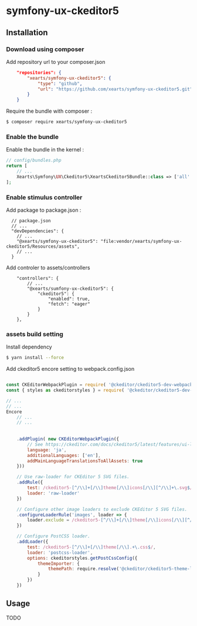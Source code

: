 # symfony-ux-ckeditor5

## Installation

### Download using composer
Add repository url to your composer.json
```json
    "repositories": {
        "xearts/symfony-ux-ckeditor5": {
            "type": "github",
            "url": "https://github.com/xearts/symfony-ux-ckeditor5.git"
        }
    }
```

Require the bundle with composer :
```bash
$ composer require xearts/symfony-ux-ckeditor5
```

### Enable the bundle

Enable the bundle in the kernel :

```php
// config/bundles.php
return [
    // ...
    Xearts\Symfony\UX\Ckeditor5\XeartsCkeditor5Bundle::class => ['all' => true],
];
```

### Enable stimulus controller

Add package to package.json :

```
  // package.json
  // ...
  "devDependencies": {
    // ...
    "@xearts/symfony-ux-ckeditor5": "file:vendor/xearts/symfony-ux-ckeditor5/Resources/assets",
    // ...
  }
```

Add controler to assets/controllers

```
    "controllers": {
        // ...
        "@xearts/sumfony-ux-ckeditor5": {
            "ckeditor5": {
                "enabled": true,
                "fetch": "eager"
            }
        }
    },

```

### assets build setting
Install dependency
```bash
$ yarn install --force
```



Add ckeditor5 encore setting to webpack.config.json
```javascript

const CKEditorWebpackPlugin = require( '@ckeditor/ckeditor5-dev-webpack-plugin' );
const { styles as ckeditorstyles } = require( '@ckeditor/ckeditor5-dev-utils' );

// ...
// ...
Encore
    // ...
    // ...
    
    
    .addPlugin( new CKEditorWebpackPlugin({
        // See https://ckeditor.com/docs/ckeditor5/latest/features/ui-language.html
        language: 'ja',
        additionalLanguages: ['en'],
        addMainLanguageTranslationsToAllAssets: true
    }))

    // Use raw-loader for CKEditor 5 SVG files.
    .addRule({
        test: /ckeditor5-[^/\\]+[/\\]theme[/\\]icons[/\\][^/\\]+\.svg$/,
        loader: 'raw-loader'
    })

    // Configure other image loaders to exclude CKEditor 5 SVG files.
    .configureLoaderRule('images', loader => {
        loader.exclude = /ckeditor5-[^/\\]+[/\\]theme[/\\]icons[/\\][^/\\]+\.svg$/;
    })

    // Configure PostCSS loader.
    .addLoader({
        test: /ckeditor5-[^/\\]+[/\\]theme[/\\].+\.css$/,
        loader: 'postcss-loader',
        options: ckeditorstyles.getPostCssConfig({
            themeImporter: {
                themePath: require.resolve('@ckeditor/ckeditor5-theme-lark')
            }
        })
    })


```


## Usage
TODO
